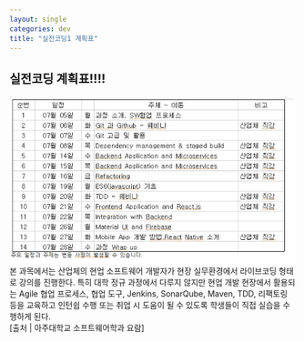 ```yaml
---
layout: single
categories: dev
title: "실전코딩1 계획표"
---
```


## 실전코딩 계획표!!!!

![그림](https://github.com/julie0005/group3_blog/blob/master/_posts/schedule.JPG?raw=true)  
본 과목에서는 산업체의 현업 소프트웨어 개발자가 현장 실무환경에서 라이브코딩 형태로 강의를 진행한다. 특히 대학
정규 과정에서 다루지 않지만 현업 개발 현장에서 활용되는 Agile 협업 프로세스, 협업 도구, Jenkins, SonarQube,
Maven, TDD, 리팩토링 등을 교육하고 인턴쉽 수행 또는 취업 시 도움이 될 수 있도록 학생들이 직접 실습을 수행하게 된다.  
[출처 | 아주대학교 소프트웨어학과 요람]

